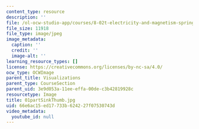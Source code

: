 ```yaml
---
content_type: resource
description: ''
file: /ol-ocw-studio-app/courses/8-02t-electricity-and-magnetism-spring-2005/66e6ac15ed17733b624227f07530743d_01partSinkThumb.jpg
file_size: 11918
file_type: image/jpeg
image_metadata:
  caption: ''
  credit: ''
  image-alt: ''
learning_resource_types: []
license: https://creativecommons.org/licenses/by-nc-sa/4.0/
ocw_type: OCWImage
parent_title: Visualizations
parent_type: CourseSection
parent_uid: 3e9d053a-11ee-effa-00de-c3b42819928c
resourcetype: Image
title: 01partSinkThumb.jpg
uid: 66e6ac15-ed17-733b-6242-27f07530743d
video_metadata:
  youtube_id: null
---
```


